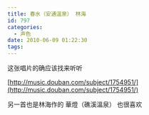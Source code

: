 ```yaml
---
title: 春水（安通溫泉） 林海
id: 797
categories:
  - 声色
date: 2010-06-09 01:22:30
tags:
---
```


这张唱片的确应该找来听听

[http://music.douban.com/subject/1754951/](http://music.douban.com/subject/1754951/)

另一首也是林海作的 華燈（礁溪溫泉） 也很喜欢